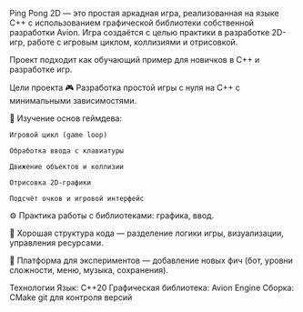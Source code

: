 Ping Pong 2D — это простая аркадная игра, реализованная на языке C++ с использованием графической библиотеки собственной разработки Avion. Игра создаётся с целью практики в разработке 2D-игр, работе с игровым циклом, коллизиями и отрисовкой.

Проект подходит как обучающий пример для новичков в C++ и разработке игр.

Цели проекта
🎮 Разработка простой игры с нуля на C++ с минимальными зависимостями.

🧠 Изучение основ геймдева:

    Игровой цикл (game loop)

    Обработка ввода с клавиатуры

    Движение объектов и коллизии

    Отрисовка 2D-графики

    Подсчёт очков и игровой интерфейс

⚙️ Практика работы с библиотеками: графика, ввод.

🧱 Хорошая структура кода — разделение логики игры, визуализации, управления ресурсами.

🚀 Платформа для экспериментов — добавление новых фич (бот, уровни сложности, меню, музыка, сохранения).

Технологии
Язык: C++20
Графическая библиотека: Avion Engine
Сборка: CMake
git для контроля версий
